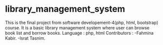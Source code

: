 # library_management_system
This is the final project from software developement-4(php, html, bootstrap) course.
It is a basic library management system where user can browse book list and borrow books. 
Language : php, html
Contributors :
-Fahmina Kabir.
-Israt Tasnim.

